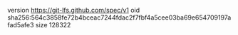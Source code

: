 version https://git-lfs.github.com/spec/v1
oid sha256:564c3858fe72b4bceac7244fdac2f7fbf4a5cee03ba69e654709197afad5afe3
size 128322
